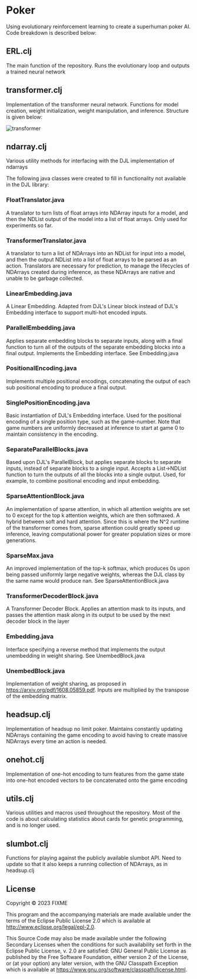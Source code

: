 # Poker

Using evolutionary reinforcement learning to create a superhuman poker AI. Code breakdown is described below:

## ERL.clj

The main function of the repository. Runs the evolutionary loop and outputs a trained neural network

## transformer.clj

Implementation of the transformer neural network. Functions for model creation, weight initialization, weight manipulation, and inference. Structure is given below:

![transformer](https://github.com/andrewni420/Evolutionary-Computation/assets/77020120/db990235-f6b1-461a-9597-181269159aa6)

## ndarray.clj

Various utility methods for interfacing with the DJL implementation of ndarrays

The following java classes were created to fill in functionality not available in the DJL library:


### FloatTranslator.java
A translator to turn lists of float arrays into NDArray inputs for a model, and then the NDList output of the model into a list of float arrays. Only used for experiments so far.

### TransformerTranslator.java
A translator to turn a list of NDArrays into an NDList for input into a model, and then the output NDList into a list of float arrays to be parsed as an action. Translators are necessary for prediction, to manage the lifecycles of NDArrays created during inference, as these NDArrays are native and unable to be garbage collected.

### LinearEmbedding.java
A Linear Embedding. Adapted from DJL's Linear block instead of DJL's Embedding interface to support multi-hot encoded inputs.

### ParallelEmbedding.java
Applies separate embedding blocks to separate inputs, along with a final function to turn all of the outputs of the separate embedding blocks into a final output. Implements the Embedding interface. See Embedding.java

### PositionalEncoding.java
Implements multiple positional encodings, concatenating the output of each sub positional encoding to produce a final output.

### SinglePositionEncoding.java
Basic instantiation of DJL's Embedding interface. Used for the positional encoding of a single position type, such as the game-number. Note that game numbers are uniformly decreased at inference to start at game 0 to maintain consistency in the encoding.

### SeparateParallelBlocks.java
Based upon DJL's ParallelBlock, but applies separate blocks to separate inputs, instead of separate blocks to a single input. Accepts a List<NDList>->NDList function to turn the outputs of all the blocks into a single output. Used, for example, to combine positional encoding and input embedding.

### SparseAttentionBlock.java
An implementation of sparse attention, in which all attention weights are set to 0 except for the top k attention weights, which are then softmaxed. A hybrid between soft and hard attention. Since this is where the N^2 runtime of the transformer comes from, sparse attention could greatly speed up inference, leaving computational power for greater population sizes or more generations.
### SparseMax.java
An improved implementation of the top-k softmax, which produces 0s upon being passed uniformly large negative weights, whereas the DJL class by the same name would produce nan. See SparseAttentionBlock.java
### TransformerDecoderBlock.java
A Transformer Decoder Block. Applies an attention mask to its inputs, and passes the attention mask along in its output to be used by the next decoder block in the layer
### Embedding.java
Interface specifying a reverse method that implements the output unembedding in weight sharing. See UnembedBlock.java
  
### UnembedBlock.java
Implementation of weight sharing, as proposed in https://arxiv.org/pdf/1608.05859.pdf. Inputs are multiplied by the transpose of the embedding matrix. 

## headsup.clj

Implementation of headsup no limit poker. Maintains constantly updating NDArrays containing the game encoding to avoid having to create massive NDArrays every time an action is needed.

## onehot.clj

Implementation of one-hot encoding to turn features from the game state into one-hot encoded vectors to be concatenated onto the game encoding

## utils.clj

Various utilities and macros used throughout the repository. Most of the code is about calculating statistics about cards for genetic programming, and is no longer used.

## slumbot.clj

Functions for playing against the publicly available slumbot API. Need to update so that it also keeps a running collection of NDArrays, as in headsup.clj


## License

Copyright © 2023 FIXME

This program and the accompanying materials are made available under the
terms of the Eclipse Public License 2.0 which is available at
http://www.eclipse.org/legal/epl-2.0.

This Source Code may also be made available under the following Secondary
Licenses when the conditions for such availability set forth in the Eclipse
Public License, v. 2.0 are satisfied: GNU General Public License as published by
the Free Software Foundation, either version 2 of the License, or (at your
option) any later version, with the GNU Classpath Exception which is available
at https://www.gnu.org/software/classpath/license.html.
